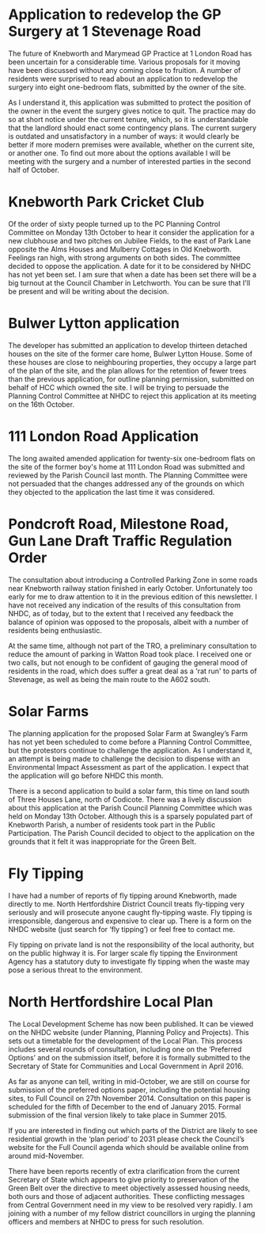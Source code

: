 Application to redevelop the GP Surgery at 1 Stevenage Road
===========================================================

The future of Knebworth and Marymead GP Practice at 1 London Road has been uncertain for a considerable time. Various proposals for it moving have been discussed without any coming close to fruition. A number of residents were surprised to read about an application to redevelop the surgery into eight one-bedroom flats, submitted by the owner of the site.

As I understand it, this application was submitted to protect the position of the owner in the event the surgery gives notice to quit. The practice may do so at short notice under the current tenure, which, so it is understandable that the landlord should enact some contingency plans. The current surgery is outdated and unsatisfactory in a number of ways: it would clearly be better if more modern premises were available, whether on the current site, or another one. To find out more about the options available I will be meeting with the surgery and a number of interested parties in the second half of October.

Knebworth Park Cricket Club
===========================

Of the order of sixty people turned up to the PC Planning Control Committee on Monday 13th October to hear it consider the application for a new clubhouse and two pitches on Jubilee Fields, to the east of Park Lane opposite the Alms Houses and Mulberry Cottages in Old Knebworth. Feelings ran high, with strong arguments on both sides. The committee decided to oppose the application. A date for it to be considered by NHDC has not yet been set. I am sure that when a date has been set there will be a big turnout at the Council Chamber in Letchworth. You can be sure that I'll be present and will be writing about the decision.

Bulwer Lytton application
=========================

The developer has submitted an application to develop thirteen detached houses on the site of the former care home, Bulwer Lytton House. Some of these houses are close to neighbouring properties, they occupy a large part of the plan of the site, and the plan allows for the retention of fewer trees than the previous application, for outline planning permission, submitted on behalf of HCC which owned the site. I will be trying to persuade the Planning Control Committee at NHDC to reject this application at its meeting on the 16th October.

111 London Road Application
===========================

The long awaited amended application for twenty-six one-bedroom flats on the site of the former boy's home at 111 London Road was submitted and reviewed by the Parish Council last month. The Planning Committee were not persuaded that the changes addressed any of the grounds on which they objected to the application the last time it was considered.

Pondcroft Road, Milestone Road, Gun Lane Draft Traffic Regulation Order
=======================================================================

The consultation about introducing a Controlled Parking Zone in some roads near Knebworth railway station finished in early October. Unfortunately too early for me to draw attention to it in the previous edition of this newsletter. I have not received any indication of the results of this consultation from NHDC, as of today, but to the extent that I received any feedback the balance of opinion was opposed to the proposals, albeit with a number of residents being enthusiastic.

At the same time, although not part of the TRO, a preliminary consultation to reduce the amount of parking in Watton Road took place. I received one or two calls, but not enough to be confident of gauging the general mood of residents in the road, which does suffer a great deal as a 'rat run' to parts of Stevenage, as well as being the main route to the A602 south.

Solar Farms
===========

The planning application for the proposed Solar Farm at Swangley’s Farm has not yet been scheduled to come before a Planning Control Committee, but the protestors continue to challenge the application. As I understand it, an attempt is being made to challenge the decision to dispense with an Environmental Impact Assessment as part of the application. I expect that the application will go before NHDC this month.

There is a second application to build a solar farm, this time on land south of Three Houses Lane, north of Codicote. There was a lively discussion about this application at the Parish Council Planning Committee which was held on Monday 13th October. Although this is a sparsely populated part of Knebworth Parish, a number of residents took part in the Public Participation. The Parish Council decided to object to the application on the grounds that it felt it was inappropriate for the Green Belt.

Fly Tipping
===========

I have had a number of reports of fly tipping around Knebworth, made directly to me. North Hertfordshire District Council treats fly-tipping very seriously and will prosecute anyone caught fly-tipping waste. Fly tipping is irresponsible, dangerous and expensive to clear up. There is a form on the NHDC website (just search for ‘fly tipping’) or feel free to contact me.

Fly tipping on private land is not the responsibility of the local authority, but on the public highway it is. For larger scale fly tipping the Environment Agency has a statutory duty to investigate fly tipping when the waste may pose a serious threat to the environment.

North Hertfordshire Local Plan  
================================

The Local Development Scheme has now been published. It can be viewed on the NHDC website (under Planning, Planning Policy and Projects). This sets out a timetable for the development of the Local Plan. This process includes several rounds of consultation, including one on the ‘Preferred Options’ and on the submission itself, before it is formally submitted to the Secretary of State for Communities and Local Government in April 2016.

As far as anyone can tell, writing in mid-October, we are still on course for submission of the preferred options paper, including the potential housing sites, to Full Council on 27th November 2014. Consultation on this paper is scheduled for the fifth of December to the end of January 2015. Formal submission of the final version likely to take place in Summer 2015.

If you are interested in finding out which parts of the District are likely to see residential growth in the ‘plan period’ to 2031 please check the Council’s website for the Full Council agenda which should be available online from around mid-November.

There have been reports recently of extra clarification from the current Secretary of State which appears to give priority to preservation of the Green Belt over the directive to meet objectively assessed housing needs, both ours and those of adjacent authorities. These conflicting messages from Central Government need in my view to be resolved very rapidly. I am joining with a number of my fellow district councillors in urging the planning officers and members at NHDC to press for such resolution.
